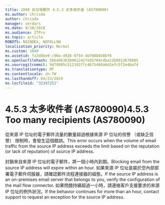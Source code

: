 ```yaml
---
title: 1049 反垃圾郵件 4.5.3 太多收件者 (AS780090)
ms.author: chrisda
author: chrisda
manager: serdars
ms.date: 9/28/2018
ms.audience: ITPro
ms.topic: article
ROBOTS: NOINDEX, NOFOLLOW
localization_priority: Normal
ms.custom: 1049
ms.assetid: fa3d4be9-c90a-4926-9754-4b708b038bf6
ms.openlocfilehash: 5bb496363b9612427e5b704cdba12b8913676885
ms.sourcegitcommit: 9d78905c512192ffc4675468abd2efc5f2e4baf4
ms.translationtype: MT
ms.contentlocale: zh-TW
ms.lasthandoff: 04/23/2019
ms.locfileid: "32397251"
---
```

# <a name="453-too-many-recipients-as780090"></a><span data-ttu-id="92b3d-102">4.5.3 太多收件者 (AS780090)</span><span class="sxs-lookup"><span data-stu-id="92b3d-102">4.5.3 Too many recipients (AS780090)</span></span>

<span data-ttu-id="92b3d-103">從來源 IP 位址的電子郵件流量的數量超過根據來源 IP 位址的信譽 （或缺乏信譽） 限制時，會發生這個錯誤。</span><span class="sxs-lookup"><span data-stu-id="92b3d-103">This error occurs when the volume of email traffic from the source IP address exceeds the limit based on the reputation (or lack of reputation) of source IP address.</span></span>

<span data-ttu-id="92b3d-104">封鎖來自來源 IP 位址的電子郵件，將一個小時內到期。</span><span class="sxs-lookup"><span data-stu-id="92b3d-104">Blocking email from the source IP address will expire within an hour.</span></span> <span data-ttu-id="92b3d-105">如果來源 IP 位址是屬於您內部部署電子郵件伺服器，請確認郵件流程連接器的組態。</span><span class="sxs-lookup"><span data-stu-id="92b3d-105">If the source IP address is an on-premises email server that belongs to you, verify the configuration of the mail flow connector.</span></span> <span data-ttu-id="92b3d-106">如果問題持續超過一小時，請連絡客戶支援要求的來源 IP 位址的例外狀況。</span><span class="sxs-lookup"><span data-stu-id="92b3d-106">If the behavior continues for more than an hour, contact support to request an exception for the source IP address.</span></span>
